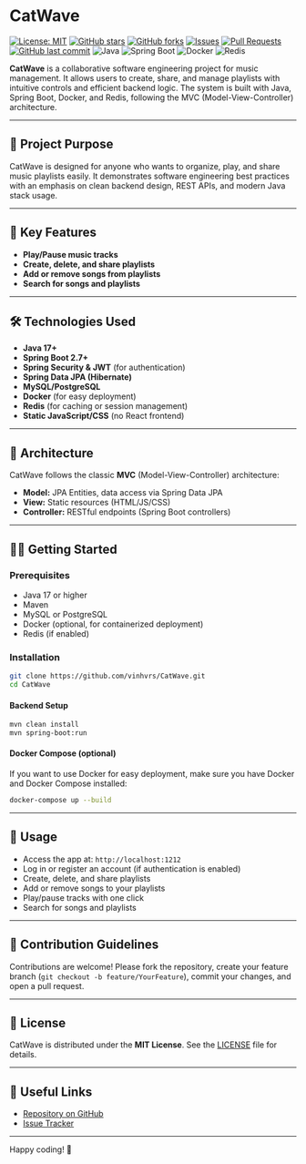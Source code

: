 # CatWave

[![License: MIT](https://img.shields.io/github/license/vinhvrs/CatWave)](https://github.com/vinhvrs/CatWave/blob/main/LICENSE)
[![GitHub stars](https://img.shields.io/github/stars/vinhvrs/CatWave.svg?style=social\&label=Star)](https://github.com/vinhvrs/CatWave)
[![GitHub forks](https://img.shields.io/github/forks/vinhvrs/CatWave.svg?style=social\&label=Fork)](https://github.com/vinhvrs/CatWave)
[![Issues](https://img.shields.io/github/issues/vinhvrs/CatWave)](https://github.com/vinhvrs/CatWave/issues)
[![Pull Requests](https://img.shields.io/github/issues-pr/vinhvrs/CatWave)](https://github.com/vinhvrs/CatWave/pulls)
[![GitHub last commit](https://img.shields.io/github/last-commit/vinhvrs/CatWave)](https://github.com/vinhvrs/CatWave/commits/main)
![Java](https://img.shields.io/badge/Java-17+-blue.svg)
![Spring Boot](https://img.shields.io/badge/Spring%20Boot-2.7-green.svg)
![Docker](https://img.shields.io/badge/Docker-enabled-blue.svg)
![Redis](https://img.shields.io/badge/Redis-supported-red.svg)

**CatWave** is a collaborative software engineering project for music management.
It allows users to create, share, and manage playlists with intuitive controls and efficient backend logic. The system is built with Java, Spring Boot, Docker, and Redis, following the MVC (Model-View-Controller) architecture.

---

## 🌟 Project Purpose

CatWave is designed for anyone who wants to organize, play, and share music playlists easily.
It demonstrates software engineering best practices with an emphasis on clean backend design, REST APIs, and modern Java stack usage.

---

## 🚀 Key Features

* **Play/Pause music tracks**
* **Create, delete, and share playlists**
* **Add or remove songs from playlists**
* **Search for songs and playlists**

---

## 🛠 Technologies Used

* **Java 17+**
* **Spring Boot 2.7+**
* **Spring Security & JWT** (for authentication)
* **Spring Data JPA (Hibernate)**
* **MySQL/PostgreSQL**
* **Docker** (for easy deployment)
* **Redis** (for caching or session management)
* **Static JavaScript/CSS** (no React frontend)

---

## 📐 Architecture

CatWave follows the classic **MVC** (Model-View-Controller) architecture:

* **Model:** JPA Entities, data access via Spring Data JPA
* **View:** Static resources (HTML/JS/CSS)
* **Controller:** RESTful endpoints (Spring Boot controllers)

---

## 🧑‍💻 Getting Started

### Prerequisites

* Java 17 or higher
* Maven
* MySQL or PostgreSQL
* Docker (optional, for containerized deployment)
* Redis (if enabled)

### Installation

```bash
git clone https://github.com/vinhvrs/CatWave.git
cd CatWave
```

#### Backend Setup

```bash
mvn clean install
mvn spring-boot:run
```

#### Docker Compose (optional)

If you want to use Docker for easy deployment, make sure you have Docker and Docker Compose installed:

```bash
docker-compose up --build
```

---

## 🔑 Usage

* Access the app at: `http://localhost:1212`
* Log in or register an account (if authentication is enabled)
* Create, delete, and share playlists
* Add or remove songs to your playlists
* Play/pause tracks with one click
* Search for songs and playlists

---

## 📌 Contribution Guidelines

Contributions are welcome!
Please fork the repository, create your feature branch (`git checkout -b feature/YourFeature`), commit your changes, and open a pull request.

---

## 📜 License

CatWave is distributed under the **MIT License**.
See the [LICENSE](https://github.com/vinhvrs/CatWave/blob/main/LICENSE) file for details.

---

## 🔗 Useful Links

* [Repository on GitHub](https://github.com/vinhvrs/CatWave)
* [Issue Tracker](https://github.com/vinhvrs/CatWave/issues)

---

Happy coding! 🚀
